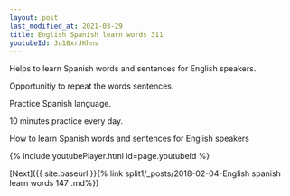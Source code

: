 ```yaml
---
layout: post
last_modified_at: 2021-03-29
title: English Spanish learn words 311 
youtubeId: Ju18xrJKhns
---
```

 
 
Helps to learn Spanish words and sentences for English speakers.

Opportunitiy to repeat the words sentences. 

Practice Spanish language. 
 
10 minutes practice every day. 
 
How to learn Spanish words and sentences for English speakers 
 
{% include youtubePlayer.html id=page.youtubeId %}
 
 
[Next]({{ site.baseurl }}{% link  split1/_posts/2018-02-04-English spanish learn words 147 .md%})
 
